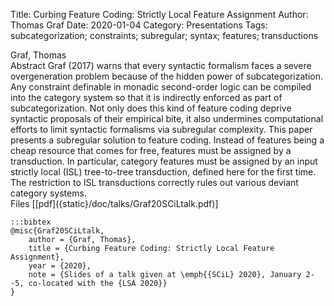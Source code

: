 Title: Curbing Feature Coding: Strictly Local Feature Assignment
Author: Thomas Graf
Date: 2020-01-04
Category: Presentations
Tags: subcategorization; constraints; subregular; syntax; features; transductions

<div markdown class="authors">
Graf, Thomas
</div>

<div markdown class="abstract">
<span id="abstract-title">Abstract</span>
Graf (2017) warns that every syntactic formalism faces a severe overgeneration problem because of the hidden power of subcategorization.
Any constraint definable in monadic second-order logic can be compiled into the category system so that it is indirectly enforced as part of subcategorization.
Not only does this kind of feature coding deprive syntactic proposals of their empirical bite, it also undermines computational efforts to limit syntactic formalisms via subregular complexity.
This paper presents a subregular solution to feature coding.
Instead of features being a cheap resource that comes for free, features must be assigned by a transduction.
In particular, category features must be assigned by an input strictly local (ISL) tree-to-tree transduction, defined here for the first time.
The restriction to ISL transductions correctly rules out various deviant category systems.
</div>

<div markdown class="files">
<span id="files-title">Files</span>
[[pdf]({static}/doc/talks/Graf20SCiLtalk.pdf)]
</div>

~~~
:::bibtex
@misc{Graf20SCiLtalk,
    author = {Graf, Thomas},
    title = {Curbing Feature Coding: Strictly Local Feature Assignment},
    year = {2020},
    note = {Slides of a talk given at \emph{{SCiL} 2020}, January 2--5, co-located with the {LSA 2020}}
}
~~~

